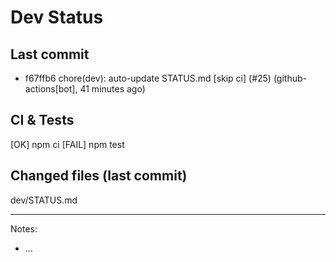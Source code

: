 # Dev Status

## Last commit
- f67ffb6 chore(dev): auto-update STATUS.md [skip ci] (#25) (github-actions[bot], 41 minutes ago)
## CI & Tests
[OK] npm ci
[FAIL] npm test

## Changed files (last commit)
dev/STATUS.md

---
Notes:
- ...
